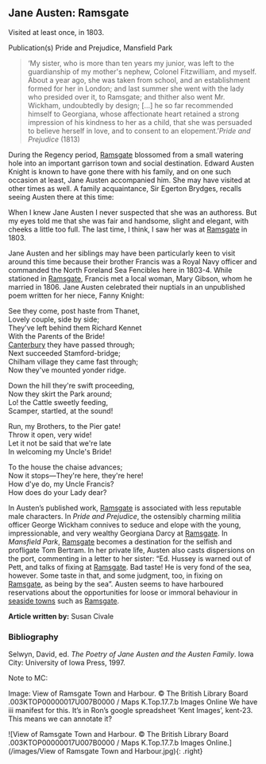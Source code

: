 ## Jane Austen: Ramsgate

Visited at least once, in 1803.

Publication(s) Pride and Prejudice, Mansfield Park

>‘My sister, who is more than ten years my junior, was left to the guardianship of my mother's nephew, Colonel Fitzwilliam, and myself. About a year ago, she was taken from school, and an establishment formed for her in London; and last summer she went with the lady who presided over it, to Ramsgate; and thither also went Mr. Wickham, undoubtedly by design; […] he so far recommended himself to Georgiana, whose affectionate heart retained a strong impression of his kindness to her as a child, that she was persuaded to believe herself in love, and to consent to an elopement.’_Pride and Prejudice_ (1813)

During the Regency period, [Ramsgate](/dickens/19c-ramsgate) blossomed from a small watering hole into an important garrison town and social destination.  Edward Austen Knight is known to have gone there with his family, and on one such occasion at least, Jane Austen accompanied him.  She may have visited at other times as well.  A family acquaintance, Sir Egerton Brydges, recalls seeing Austen there at this time:  

When I knew Jane Austen I never suspected that she was an authoress.  But my eyes told me that she was fair and handsome, slight and elegant, with cheeks a little too full.  The last time, I think, I saw her was at [Ramsgate](/dickens/19c-ramsgate) in 1803.    

Jane Austen and her siblings may have been particularly keen to visit around this time because their brother Francis was a Royal Navy officer and commanded the North Foreland Sea Fencibles here in 1803-4.  While stationed in [Ramsgate](/dickens/19c-ramsgate), Francis met a local woman, Mary Gibson, whom he married in 1806.   Jane Austen celebrated their nuptials in an unpublished poem written for her niece, Fanny Knight:

See they come, post haste from Thanet,   
   Lovely couple, side by side;   
They've left behind them Richard Kennet   
   With the Parents of the Bride!    
[Canterbury](/19c/19c-canterbury) they have passed through;   
   Next succeeded Stamford-bridge;   
Chilham village they came fast through;   
   Now they've mounted yonder ridge.   

Down the hill they're swift proceeding,   
   Now they skirt the Park around;   
Lo! the Cattle sweetly feeding,   
   Scamper, startled, at the sound!    

Run, my Brothers, to the Pier gate!   
   Throw it open, very wide!   
Let it not be said that we're late   
   In welcoming my Uncle's Bride!    

To the house the chaise advances;   
   Now it stops—They're here, they're here!   
How d'ye do, my Uncle Francis?   
   How does do your Lady dear?    
   
In Austen’s published work, [Ramsgate](/dickens/19c-ramsgate)  is associated with less reputable male characters.  In _Pride and Prejudice_, the ostensibly charming militia officer George Wickham connives to seduce and elope with the young, impressionable, and very wealthy Georgiana Darcy at [Ramsgate](/dickens/19c-ramsgate).  In _Mansfield Park_, [Ramsgate](/dickens/19c-ramsgate)  becomes a destination for the selfish and profligate Tom Bertram.  In her private life, Austen also casts dispersions on the port, commenting in a letter to her sister: “Ed. Hussey is warned out of Pett, and talks of fixing at [Ramsgate](/dickens/19c-ramsgate).  Bad taste!  He is very fond of the sea, however. Some taste in that, and some judgment, too, in fixing on [Ramsgate](/dickens/19c-ramsgate), as being by the sea”.   Austen seems to have harboured reservations about the opportunities for loose or immoral behaviour in [seaside towns]( /19c/19c-seaside) such as [Ramsgate](/dickens/19c-ramsgate). 

**Article written by:** Susan Civale

### Bibliography 

Selwyn, David, ed. _The Poetry of Jane Austen and the Austen Family_. Iowa City: University of Iowa Press, 1997.


Note to MC:

Image: View of Ramsgate Town and Harbour. © The British Library Board .003KTOP00000017U007B0000 / Maps K.Top.17.7.b Images Online
We have iii manifest for this. It’s in Ron’s google spreadsheet ‘Kent Images’, kent-23.    This means we can annotate it? 


![View of Ramsgate Town and Harbour. © The British Library Board .003KTOP00000017U007B0000 / Maps K.Top.17.7.b Images Online.](/images/View of Ramsgate Town and Harbour.jpg){: .right}
